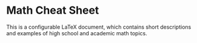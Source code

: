 # Math Cheat Sheet
This is a configurable LaTeX document, which contains short descriptions and examples of high school and academic math topics.
